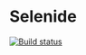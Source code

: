 # Selenide
[![Build status](https://ci.appveyor.com/api/projects/status/fc9ivehehyttw51t?svg=true)](https://ci.appveyor.com/project/2078Stasyan/selenide)
